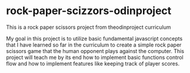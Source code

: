 # rock-paper-scizzors-odinproject
This is a rock paper scissors project from theodinproject curriculum


My goal in this project is to utilize basic fundamental javascript concepts that I have learned so far in the curriculum to create a simple rock paper scissors game that the human opponent plays against the computer. This project will teach me by its end how to implement basic functions control flow and how to implement features like keeping track of player scores.